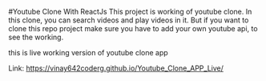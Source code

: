 
#Youtube Clone With ReactJs
This project is working of youtube clone. In this clone, you can search videos and play videos in it. But if you want to clone this repo project make sure you have to add your own youtube api, to see the working.

this is live working version of youtube clone app

Link: https://vinay642coderg.github.io/Youtube_Clone_APP_Live/
